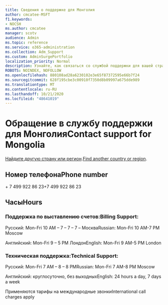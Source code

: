 ```yaml
---
title: Сведения о поддержке для Монголия
author: cmcatee-MSFT
f1.keywords:
- NOCSH
ms.author: cmcatee
manager: scotv
audience: Admin
ms.topic: reference
ms.service: o365-administration
ms.collection: Adm_Support
ms.custom: AdminSurgePortfolio
localization_priority: Normal
description: Узнайте, как связаться со службой поддержки для вашей страны или региона.
ROBOTS: NOINDEX, NOFOLLOW
ms.openlocfilehash: 880108ad28a6230102e3e65f87372595e66b7f24
ms.sourcegitcommit: 628f195cbe3c00910f7350d8b09997a675dde989
ms.translationtype: MT
ms.contentlocale: ru-RU
ms.lasthandoff: 10/21/2020
ms.locfileid: "48641019"
---
```

# <a name="contact-support-for-mongolia"></a><span data-ttu-id="1bbf4-103">Обращение в службу поддержки для Монголия</span><span class="sxs-lookup"><span data-stu-id="1bbf4-103">Contact support for Mongolia</span></span>

<span data-ttu-id="1bbf4-104">[Найдите другую страну или регион](../contact-support-for-business-products.md).</span><span class="sxs-lookup"><span data-stu-id="1bbf4-104">[Find another country or region](../contact-support-for-business-products.md).</span></span>

## <a name="phone-number"></a><span data-ttu-id="1bbf4-105">Номер телефона</span><span class="sxs-lookup"><span data-stu-id="1bbf4-105">Phone number</span></span>
<span data-ttu-id="1bbf4-106">+ 7 499 922 86 23</span><span class="sxs-lookup"><span data-stu-id="1bbf4-106">+7 499 922 86 23</span></span>

## <a name="hours"></a><span data-ttu-id="1bbf4-107">Часы</span><span class="sxs-lookup"><span data-stu-id="1bbf4-107">Hours</span></span>
### <a name="billing-support"></a><span data-ttu-id="1bbf4-108">Поддержка по выставлению счетов:</span><span class="sxs-lookup"><span data-stu-id="1bbf4-108">Billing Support:</span></span>

<span data-ttu-id="1bbf4-109">Русский: Mon-Fri 10 AM – 7 – 7 – 7 – Москва</span><span class="sxs-lookup"><span data-stu-id="1bbf4-109">Russian: Mon-Fri 10 AM-7 PM Moscow</span></span>

<span data-ttu-id="1bbf4-110">Английский: Mon-Fri 9 – 5 PM Лондон</span><span class="sxs-lookup"><span data-stu-id="1bbf4-110">English: Mon-Fri 9 AM-5 PM London</span></span>

### <a name="technical-support"></a><span data-ttu-id="1bbf4-111">Техническая поддержка:</span><span class="sxs-lookup"><span data-stu-id="1bbf4-111">Technical Support:</span></span>

<span data-ttu-id="1bbf4-112">Русский: Mon-Fri 7 AM – 8 – 8 РМ</span><span class="sxs-lookup"><span data-stu-id="1bbf4-112">Russian: Mon-Fri 7 AM-8 PM Moscow</span></span>

<span data-ttu-id="1bbf4-113">Английский: круглосуточно, без выходных</span><span class="sxs-lookup"><span data-stu-id="1bbf4-113">English: 24 hours a day, 7 days a week</span></span>

<span data-ttu-id="1bbf4-114">Применяются тарифы на международные звонки</span><span class="sxs-lookup"><span data-stu-id="1bbf4-114">International call charges apply</span></span>
